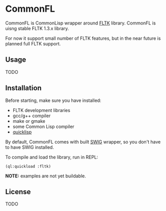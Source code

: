 # CommonFL

CommonFL is CommonLisp wrapper around [FLTK](http://www.fltk.org)
library. CommonFL is uisng stable FLTK 1.3.x library.

For now it support small number of FLTK features, but in the near
future is planned full FLTK support.

## Usage

TODO

## Installation

Before starting, make sure you have installed:

* FLTK development libraries
* gcc/g++ compiler
* make or gmake
* some Common Lisp compiler
* [quicklisp](http://www.quicklisp.org)

By default, CommonFL comes with built [SWIG](http://www.swig.org)
wrapper, so you don't have to have SWIG installed.

To compile and load the library, run in REPL:
```Common Lisp
(ql:quickload :fltk)
```

**NOTE:** examples are not yet buildable.

## License

TODO
